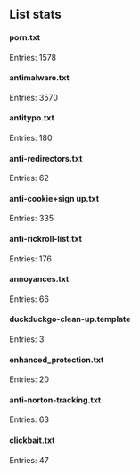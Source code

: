 ## List stats
#### porn.txt
Entries: 1578 <br> 
#### antimalware.txt
Entries: 3570 <br> 
#### antitypo.txt
Entries: 180 <br> 
#### anti-redirectors.txt
Entries: 62 <br> 
#### anti-cookie+sign up.txt
Entries: 335 <br> 
#### anti-rickroll-list.txt
Entries: 176 <br> 
#### annoyances.txt
Entries: 66 <br> 
#### duckduckgo-clean-up.template
Entries: 3 <br> 
#### enhanced_protection.txt
Entries: 20 <br> 
#### anti-norton-tracking.txt
Entries: 63 <br> 
#### clickbait.txt
Entries: 47 <br> 
